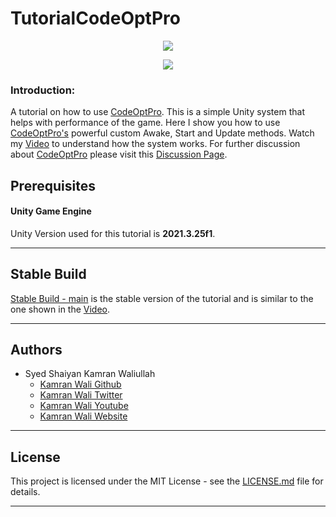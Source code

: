 # TutorialCodeOptPro

<p align="center"><img src="https://imgur.com/vupUkm8.png"></p>

<p align="center"><a href="https://youtu.be/XJ1OeGddYXM" target="_blank"><img src="https://imgur.com/1ZV1Kks.png"></a></p>

### Introduction:
A tutorial on how to use [CodeOptPro](https://github.com/deadlykam/CodeOptPro). This is a simple Unity system that helps with performance of the game. Here I show you how to use [CodeOptPro's](https://github.com/deadlykam/CodeOptPro) powerful custom Awake, Start and Update methods. Watch my [Video]() to understand how the system works. For further discussion about [CodeOptPro](https://github.com/deadlykam/CodeOptPro) please visit this [Discussion Page](https://github.com/deadlykam/CodeOptPro/discussions).

## Prerequisites
#### Unity Game Engine
Unity Version used for this tutorial is **2021.3.25f1**.
***
## Stable Build
[Stable Build - main](https://github.com/deadlykam/TutorialCodeOptPro) is the stable version of the tutorial and is similar to the one shown in the [Video]().
***
## Authors
- Syed Shaiyan Kamran Waliullah 
  - [Kamran Wali Github](https://github.com/deadlykam)
  - [Kamran Wali Twitter](https://twitter.com/KamranWaliDev)
  - [Kamran Wali Youtube](https://www.youtube.com/channel/UCkm-BgvswLViigPWrMo8pjg)
  - [Kamran Wali Website](https://deadlykam.github.io/)
***
## License
This project is licensed under the MIT License - see the [LICENSE.md](LICENSE) file for details.
***
